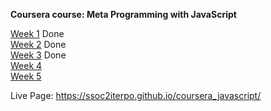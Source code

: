 **Coursera course: Meta Programming with JavaScript**


<a href="https://ssoc2iterpo.github.io/coursera_javascript/week1/week1index.html">Week 1</a> Done
<br>
<a href="https://ssoc2iterpo.github.io/coursera_javascript/week2/week2index.html">Week 2</a> Done 
<br>
<a href="https://ssoc2iterpo.github.io/coursera_javascript/week3/week3index.html">Week 3</a>
Done
<br>
<a href="https://ssoc2iterpo.github.io/coursera_javascript/week4/week4index.html">Week 4</a>
<br>
<a href="https://ssoc2iterpo.github.io/coursera_javascript/week5/week5index.html">Week 5</a>

Live Page: https://ssoc2iterpo.github.io/coursera_javascript/
